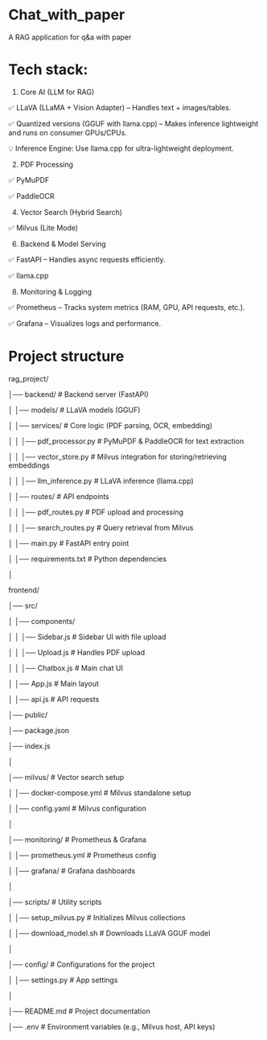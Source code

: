 # Chat_with_paper
A RAG application for q&amp;a with paper

# Tech stack:

1. Core AI (LLM for RAG)

✅ LLaVA (LLaMA + Vision Adapter) – Handles text + images/tables.

✅ Quantized versions (GGUF with llama.cpp) – Makes inference lightweight and runs on consumer GPUs/CPUs.

💡 Inference Engine: Use llama.cpp for ultra-lightweight deployment.

2. PDF Processing
   
✅ PyMuPDF

✅ PaddleOCR

4. Vector Search (Hybrid Search)
   
✅ Milvus (Lite Mode)

6. Backend & Model Serving
   
✅ FastAPI – Handles async requests efficiently.

✅ llama.cpp

8. Monitoring & Logging
   
✅ Prometheus – Tracks system metrics (RAM, GPU, API requests, etc.).

✅ Grafana – Visualizes logs and performance.

# Project structure

rag_project/

│── backend/                   # Backend server (FastAPI)

│   │── models/                # LLaVA models (GGUF)

│   │── services/              # Core logic (PDF parsing, OCR, embedding)

│   │   │── pdf_processor.py   # PyMuPDF & PaddleOCR for text extraction

│   │   │── vector_store.py    # Milvus integration for storing/retrieving embeddings

│   │   │── llm_inference.py   # LLaVA inference (llama.cpp)

│   │── routes/                # API endpoints

│   │   │── pdf_routes.py      # PDF upload and processing

│   │   │── search_routes.py   # Query retrieval from Milvus

│   │── main.py                # FastAPI entry point

│   │── requirements.txt       # Python dependencies

│

frontend/

│── src/

│   │── components/

│   │   │── Sidebar.js     # Sidebar UI with file upload

│   │   │── Upload.js      # Handles PDF upload

│   │   │── Chatbox.js     # Main chat UI

│   │── App.js             # Main layout

│   │── api.js             # API requests

│── public/

│── package.json

│── index.js

│

│── milvus/                    # Vector search setup

│   │── docker-compose.yml      # Milvus standalone setup 

│   │── config.yaml             # Milvus configuration

│

│── monitoring/                # Prometheus & Grafana

│   │── prometheus.yml          # Prometheus config

│   │── grafana/                # Grafana dashboards

│

│── scripts/                   # Utility scripts

│   │── setup_milvus.py         # Initializes Milvus collections

│   │── download_model.sh       # Downloads LLaVA GGUF model

│

│── config/                    # Configurations for the project

│   │── settings.py             # App settings

│

│── README.md                  # Project documentation

│── .env                        # Environment variables (e.g., Milvus host, API keys)

